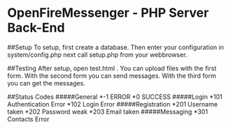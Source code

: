 OpenFireMessenger - PHP Server Back-End
========

##Setup
To setup, first create a database.
Then enter your configuration in system/config.php
next call setup.php from your webbrowser.

##Testing
After setup, open test.html .
You can upload files with the first form.
With the second form you can send messages.
With the third form you can get the messages.

##Status Codes
#####General
*-1 ERROR
*0 SUCCESS
#####Login
*101 Authentication Error
*102 Login Error
#####Registration
*201 Username taken
*202 Password weak
*203 Email taken
#####Messaging
*301 Contacts Error